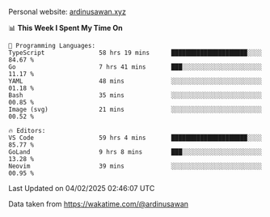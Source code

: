 Personal website: [ardinusawan.xyz](https://ardinusawan.xyz)

<!--START_SECTION:waka-->
📊 **This Week I Spent My Time On** 

```text
💬 Programming Languages: 
TypeScript               58 hrs 19 mins      █████████████████████░░░░   84.67 % 
Go                       7 hrs 41 mins       ███░░░░░░░░░░░░░░░░░░░░░░   11.17 % 
YAML                     48 mins             ░░░░░░░░░░░░░░░░░░░░░░░░░   01.18 % 
Bash                     35 mins             ░░░░░░░░░░░░░░░░░░░░░░░░░   00.85 % 
Image (svg)              21 mins             ░░░░░░░░░░░░░░░░░░░░░░░░░   00.52 % 

🔥 Editors: 
VS Code                  59 hrs 4 mins       █████████████████████░░░░   85.77 % 
GoLand                   9 hrs 8 mins        ███░░░░░░░░░░░░░░░░░░░░░░   13.28 % 
Neovim                   39 mins             ░░░░░░░░░░░░░░░░░░░░░░░░░   00.95 % 
```


 Last Updated on 04/02/2025 02:46:07 UTC
<!--END_SECTION:waka-->
Data taken from https://wakatime.com/@ardinusawan
